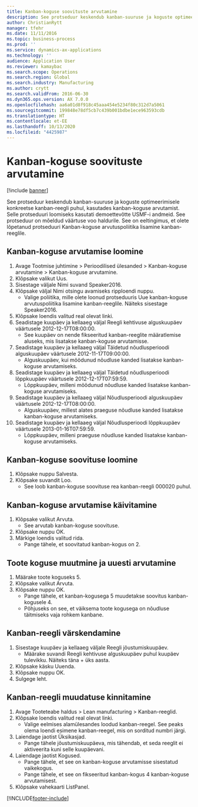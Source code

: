 ```yaml
---
title: Kanban-koguse soovituste arvutamine
description: See protseduur keskendub kanban-suuruse ja koguste optimeerimisele konkreetse kanban-reegli puhul, kasutades kanban-koguse arvutamist.
author: ChristianRytt
manager: tfehr
ms.date: 11/11/2016
ms.topic: business-process
ms.prod: ''
ms.service: dynamics-ax-applications
ms.technology: ''
audience: Application User
ms.reviewer: kamaybac
ms.search.scope: Operations
ms.search.region: Global
ms.search.industry: Manufacturing
ms.author: crytt
ms.search.validFrom: 2016-06-30
ms.dyn365.ops.version: AX 7.0.0
ms.openlocfilehash: aa6a01d8f918c45aaa454e5234f80c312d7a5061
ms.sourcegitcommit: 199848e78df5cb7c439b001bdbe1ece963593cdb
ms.translationtype: HT
ms.contentlocale: et-EE
ms.lasthandoff: 10/13/2020
ms.locfileid: "4425987"
---
```

# <a name="calculate-kanban-quantity-suggestions"></a>Kanban-koguse soovituste arvutamine

[!include [banner](../../includes/banner.md)]

See protseduur keskendub kanban-suuruse ja koguste optimeerimisele konkreetse kanban-reegli puhul, kasutades kanban-koguse arvutamist. Selle protseduuri loomiseks kasutati demoettevõtte USMF-i andmeid. See protseduur on mõeldud väärtuse voo haldurile. See on eeltingimus, et olete lõpetanud protseduuri Kanban-koguse arvutuspoliitika lisamine kanban-reeglile.


## <a name="create-a-kanban-quantity-calculation"></a>Kanban-koguse arvutamise loomine
1. Avage Tootmise juhtimine > Perioodilised ülesanded > Kanban-koguse arvutamine > Kanban-koguse arvutamine.
2. Klõpsake valikut Uus.
3. Sisestage väljale Nimi suvand Speaker2016.
4. Klõpsake väljal Nimi otsingu avamiseks ripploendi nuppu.
    * Valige poliitika, mille olete loonud protseduuris Uue kanban-koguse arvutuspoliitika lisamine kanban-reeglile. Näiteks sisestage Speaker2016.  
5. Klõpsake loendis valitud real olevat linki.
6. Seadistage kuupäev ja kellaaeg väljal Reegli kehtivuse alguskuupäev väärtusele 2012-12-17T08:00:00.
    * See kuupäev on nende fikseeritud kanban-reeglite määratlemise aluseks, mis lisatakse kanban-koguse arvutamisse.  
7. Seadistage kuupäev ja kellaaeg väljal Täidetud nõudlusperioodi alguskuupäev väärtusele 2012-11-17T09:00:00.
    * Alguskuupäev, kui möödunud nõudluse kanded lisatakse kanban-koguse arvutamiseks.  
8. Seadistage kuupäev ja kellaaeg väljal Täidetud nõudlusperioodi lõppkuupäev väärtusele 2012-12-17T07:59:59.
    * Lõppkuupäev, milleni möödunud nõudluse kanded lisatakse kanban-koguse arvutamiseks.  
9. Seadistage kuupäev ja kellaaeg väljal Nõudlusperioodi alguskuupäev väärtusele 2012-12-17T08:00:00.
    * Alguskuupäev, millest alates praeguse nõudluse kanded lisatakse kanban-koguse arvutamiseks.  
10. Seadistage kuupäev ja kellaaeg väljal Nõudlusperioodi lõppkuupäev väärtusele 2013-01-16T07:59:59.
    * Lõppkuupäev, milleni praeguse nõudluse kanded lisatakse kanban-koguse arvutamiseks.  

## <a name="generate-kanban-quantity-proposal"></a>Kanban-koguse soovituse loomine
1. Klõpsake nuppu Salvesta.
2. Klõpsake suvandit Loo.
    * See loob kanban-koguse soovituse rea kanban-reegli 000020 puhul.  

## <a name="run-kanban-quantity-calculation"></a>Kanban-koguse arvutamise käivitamine
1. Klõpsake valikut Arvuta.
    * See arvutab kanban-koguse soovituse.  
2. Klõpsake nuppu OK.
3. Märkige loendis valitud rida.
    * Pange tähele, et soovitatud kanban-kogus on 2.  

## <a name="change-product-quantity-and-calculate-again"></a>Toote koguse muutmine ja uuesti arvutamine
1. Määrake toote koguseks 5.
2. Klõpsake valikut Arvuta.
3. Klõpsake nuppu OK.
    * Pange tähele, et kanban-kogusega 5 muudetakse soovitus kanban-kogusele 4.  
    * Põhjuseks on see, et väiksema toote kogusega on nõudluse täitmiseks vaja rohkem kanbane.  

## <a name="update-kanban-rule"></a>Kanban-reegli värskendamine
1. Sisestage kuupäev ja kellaaeg väljale Reegli jõustumiskuupäev.
    * Määrake suvandi Reegli kehtivuse alguskuupäev puhul kuupäev tulevikku. Näiteks täna + üks aasta.  
2. Klõpsake käsku Uuenda.
3. Klõpsake nuppu OK.
4. Sulgege leht.

## <a name="validate-change-on-kanban-rule"></a>Kanban-reegli muudatuse kinnitamine
1. Avage Tooteteabe haldus > Lean manufacturing > Kanban-reeglid.
2. Klõpsake loendis valitud real olevat linki.
    * Valige eelmises alamülesandes loodud kanban-reegel. See peaks olema loendi esimene kanban-reegel, mis on sorditud numbri järgi.  
3. Laiendage jaotist Üksikasjad.
    * Pange tähele jõustumiskuupäeva, mis tähendab, et seda reeglit ei aktiveerita kuni selle kuupäevani.  
4. Laiendage jaotist Kogused.
    * Pange tähele, et see on kanban-koguse arvutamisse sisestatud vaikekogus.  
    * Pange tähele, et see on fikseeritud kanban-kogus 4 kanban-koguse arvutamisest.  
5. Klõpsake vahekaarti ListPanel.



[!INCLUDE[footer-include](../../../includes/footer-banner.md)]